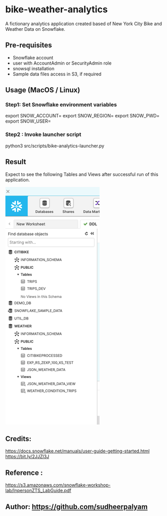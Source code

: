 # bike-weather-analytics
A fictionary analytics application created based of New York City Bike and Weather Data on Snowflake.

## Pre-requisites
- Snowflake account
- user with AccountAdmin or SecurityAdmin role
- snowsql installation
- Sample data files access in S3, if required

## Usage (MacOS / Linux)
### Step1: Set Snowflake environment variables
  export SNOW_ACCOUNT=
  export SNOW_REGION=
  export SNOW_PWD=
	export SNOW_USER=

### Step2 : Invoke launcher script
python3 src/scripts/bike-analytics-launcher.py

## Result
Expect to see the following Tables and Views after successful run of this application.

![Alt text](static/bike_analytics_catalog.png?raw=true "Analytics Catalog")


## Credits: 
https://docs.snowflake.net/manuals/user-guide-getting-started.html
https://bit.ly/2JJZl3J

## Reference : 
https://s3.amazonaws.com/snowflake-workshop-lab/InpersonZTS_LabGuide.pdf

## Author: https://github.com/sudheerpalyam